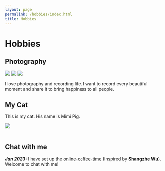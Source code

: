```yaml
---
layout: page
permalink: /hobbies/index.html
title: Hobbies
---
```


# Hobbies


## Photography

<div class="third">
<img src="/images/swimming2.JPG">
<img src="/images/swimming.JPG">
<img src="/images/surfing1.JPG">
</div>

I love photography and recording life. I want to record every beautiful moment and share it to bring happiness to all people.

## My Cat

This is my cat. His name is Mimi Pig.

<div>
<img src="/images/cat.JPG">
</div>
<br>

## Chat with me

***Jan 2023:*** I have set up the [online-coffee-time](https://calendly.com/lancecai/meet-with-lance) (Inspired by **[Shangzhe Wu](https://elliottwu.com/)**). Welcome to chat with me!

<!-- Calendly inline widget begin -->

<div class="calendly-inline-widget" data-url="https://calendly.com/lancecai/meet-with-lance" style="min-width:320px;height:630px;"></div>
<script type="text/javascript" src="https://assets.calendly.com/assets/external/widget.js" async></script>
<!-- Calendly inline widget end -->


